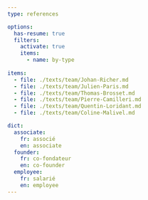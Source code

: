 ```yaml
---
type: references

options:
  has-resume: true
  filters: 
    activate: true
    items: 
      - name: by-type
    
items:
  - file: ./texts/team/Johan-Richer.md
  - file: ./texts/team/Julien-Paris.md
  - file: ./texts/team/Thomas-Brosset.md
  - file: ./texts/team/Pierre-Camilleri.md
  - file: ./texts/team/Quentin-Loridant.md
  - file: ./texts/team/Coline-Malivel.md

dict:
  associate:
    fr: associé
    en: associate
  founder:
    fr: co-fondateur
    en: co-founder
  employee:
    fr: salarié
    en: employee
---
```

